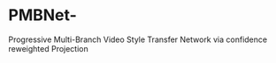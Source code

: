 # PMBNet-
Progressive Multi-Branch Video Style Transfer Network via confidence reweighted Projection

